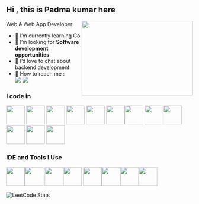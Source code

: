 ## Hi ,  this is Padma kumar here

Web & Web App Developer
<img align="right" width="300" height="200" src="https://user-images.githubusercontent.com/74038190/212749447-bfb7e725-6987-49d9-ae85-2015e3e7cc41.gif">                                            
- 🍭 I’m currently learning Go
- 🍭 I’m looking for **Software development opportunities**
- 🍭 I’d love to chat about backend development.
- 🍭 How to reach me :
<br /> [<img src="https://img.shields.io/badge/Instagram-E4405F?style=for-the-badge&logo=instagram&logoColor=white" />](https://www.instagram.com/pixelpoet_718/profilecard/?igsh=YW43dTdnMzdjdmM4) [<img src="https://img.shields.io/badge/LinkedIn-0077B5?style=for-the-badge&logo=linkedin&logoColor=white" />](https://www.linkedin.com/in/cpadmakumar718//)

### I code in
<img height="50" width="50" src="https://img.icons8.com/color/48/000000/java-coffee-cup-logo.png" /> <img height="50" width="50" src="https://img.icons8.com/color/48/000000/python.png" /> <img height="50" width="50" src="https://cdn.worldvectorlogo.com/logos/c--4.svg"/> <img height="50" width="50" src="https://img.icons8.com/color/48/000000/html-5.png" /> <img height="50" width="50" src="https://img.icons8.com/color/48/000000/css3.png" /> <img height="50" width="50" src="https://img.icons8.com/color/48/000000/bootstrap.png" /><img height="50" width="50" src="https://go.dev/blog/go-brand/Go-Logo/PNG/Go-Logo_Blue.png"/> <img height="50" width="50" src="https://img.icons8.com/color/48/000000/javascript.png"/><img height="50" width="50" src="https://img.icons8.com/color/48/000000/react-native.png"/> <img height="50" width="50" src="https://cdn.worldvectorlogo.com/logos/svelte-1.svg"/>  <img height="50" width="50" src="https://img.icons8.com/color/48/000000/mysql-logo.png"/> <img height="50" width="50" src="https://img.icons8.com/color/48/000000/mongodb.png"/> 

### IDE and Tools I Use
<img height="50" width="50" src="https://img.icons8.com/color/48/000000/visual-studio-code-2019.png"/><img height="50" width="50" src="https://img.icons8.com/?size=100&id=LoL4bFzqmAa0&format=png&color=000000"/> <img height="50" width="50" src="https://upload.wikimedia.org/wikipedia/commons/9/9c/IntelliJ_IDEA_Icon.svg"/><img height="50" width="50" src="https://img.icons8.com/color/50/000000/git.png"/>  <img height="50" src="https://img.icons8.com/officel/480/null/java-eclipse.png"/><img height="50" src="https://img.icons8.com/color/480/null/notion--v1.png" /><img height="50" width="50" src="https://img.icons8.com/doodle/48/000000/adobe-photoshop.png"/><img height="50" width="50" src="https://img.icons8.com/color/48/000000/figma--v1.png"/> 

![LeetCode Stats](https://leetcard.jacoblin.cool/padmakumar_C?theme=light&font=Marcellus&ext=heatmap)
